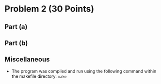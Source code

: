 # Problem 2 (30 Points)


## Part (a)


## Part (b)


## Miscellaneous
- The program was compiled and run using the following command within the makefile directory:
```make```